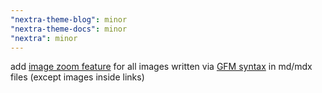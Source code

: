 ```yaml
---
"nextra-theme-blog": minor
"nextra-theme-docs": minor
"nextra": minor
---
```


add [image zoom feature](http://nextra.site/docs/guide/image#image-zoom) for all images written via [GFM syntax](https://github.github.com/gfm/#images)
in md/mdx files (except images inside links)
